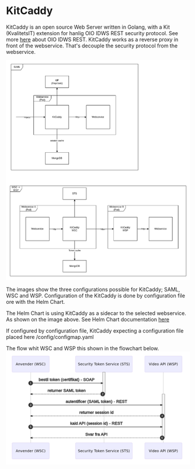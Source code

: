 # KitCaddy
KitCaddy is an open source Web Server written in Golang, with a Kit (KvalitetsIT) extension for hanlig OIO IDWS REST security protocol. 
See more <a href="https://www.digitaliser.dk/resource/3457606">here</a> about OIO IDWS REST.
KitCaddy works as a reverse proxy in front of the webservice. That's decouple the security protocol from the webservice.

![](documentation/KitCaddy-overview.png)

The images show the three configurations possible for KitCaddy; SAML, WSC and WSP. 
Configuration of the KitCaddy is done by configuration file ore with the Helm Chart. 

The Helm Chart is using KitCaddy as a sidecar to the selected webservice. As shown on the image above.
See Helm Chart documentation <a href="https://github.com/KvalitetsIT/kitcaddy/tree/master/helm/kitcaddy">here</a>

If configured by configuration file, KitCaddy expecting a configuration file placed here /config/configmap.yaml

The flow whit WSC and WSP this shown in the flowchart below.
![](documentation/WSC-WSP-flow.png)